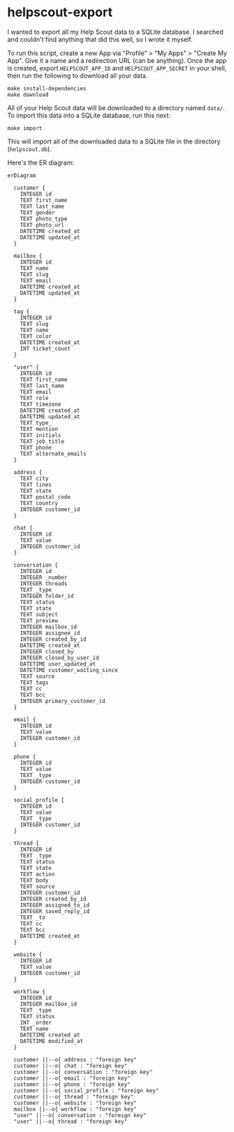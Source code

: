 # helpscout-export

I wanted to export all my Help Scout data to a SQLite database. I searched and couldn't find anything that did this well, so I wrote it myself.

To run this script, create a new App via "Profile" > "My Apps" > "Create My App". Give it a name and a redirection URL (can be anything). Once the app is created, export `HELPSCOUT_APP_ID` and `HELPSCOUT_APP_SECRET` in your shell, then run the following to download all your data.

```
make install-dependencies
make download
```

All of your Help Scout data will be downloaded to a directory named `data/`. To import this data into a SQLite database, run this next:

```
make import
```

This will import all of the downloaded data to a SQLite file in the directory (`helpscout.db`).

Here's the ER diagram:

```mermaid
erDiagram

  customer {
    INTEGER id
    TEXT first_name
    TEXT last_name
    TEXT gender
    TEXT photo_type
    TEXT photo_url
    DATETIME created_at
    DATETIME updated_at
  }

  mailbox {
    INTEGER id
    TEXT name
    TEXT slug
    TEXT email
    DATETIME created_at
    DATETIME updated_at
  }

  tag {
    INTEGER id
    TEXT slug
    TEXT name
    TEXT color
    DATETIME created_at
    INT ticket_count
  }

  "user" {
    INTEGER id
    TEXT first_name
    TEXT last_name
    TEXT email
    TEXT role
    TEXT timezone
    DATETIME created_at
    DATETIME updated_at
    TEXT type_
    TEXT mention
    TEXT initials
    TEXT job_title
    TEXT phone
    TEXT alternate_emails
  }

  address {
    TEXT city
    TEXT lines
    TEXT state
    TEXT postal_code
    TEXT country
    INTEGER customer_id
  }

  chat {
    INTEGER id
    TEXT value
    INTEGER customer_id
  }

  conversation {
    INTEGER id
    INTEGER _number
    INTEGER threads
    TEXT _type
    INTEGER folder_id
    TEXT status
    TEXT state
    TEXT subject
    TEXT preview
    INTEGER mailbox_id
    INTEGER assignee_id
    INTEGER created_by_id
    DATETIME created_at
    INTEGER closed_by
    INTEGER closed_by_user_id
    DATETIME user_updated_at
    DATETIME customer_waiting_since
    TEXT source
    TEXT tags
    TEXT cc
    TEXT bcc
    INTEGER primary_customer_id
  }

  email {
    INTEGER id
    TEXT value
    INTEGER customer_id
  }

  phone {
    INTEGER id
    TEXT value
    TEXT _type
    INTEGER customer_id
  }

  social_profile {
    INTEGER id
    TEXT value
    TEXT _type
    INTEGER customer_id
  }

  thread {
    INTEGER id
    TEXT _type
    TEXT status
    TEXT state
    TEXT action
    TEXT body
    TEXT source
    INTEGER customer_id
    INTEGER created_by_id
    INTEGER assigned_to_id
    INTEGER saved_reply_id
    TEXT _to
    TEXT cc
    TEXT bcc
    DATETIME created_at
  }

  website {
    INTEGER id
    TEXT value
    INTEGER customer_id
  }

  workflow {
    INTEGER id
    INTEGER mailbox_id
    TEXT _type
    TEXT status
    INT _order
    TEXT name
    DATETIME created_at
    DATETIME modified_at
  }

  customer ||--o{ address : "foreign key"
  customer ||--o{ chat : "foreign key"
  customer ||--o{ conversation : "foreign key"
  customer ||--o{ email : "foreign key"
  customer ||--o{ phone : "foreign key"
  customer ||--o{ social_profile : "foreign key"
  customer ||--o{ thread : "foreign key"
  customer ||--o{ website : "foreign key"
  mailbox ||--o{ workflow : "foreign key"
  "user" ||--o{ conversation : "foreign key"
  "user" ||--o{ thread : "foreign key"
```
